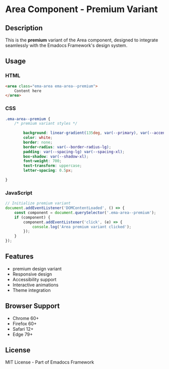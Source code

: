 # Area Component - Premium Variant

## Description
This is the **premium** variant of the Area component, designed to integrate seamlessly with the Emadocs Framework's design system.

## Usage

### HTML
```html
<area class="ema-area ema-area--premium">
    Content here
</area>
```

### CSS
```css
.ema-area--premium {
    /* premium variant styles */
    
        background: linear-gradient(135deg, var(--primary), var(--accent));
        color: white;
        border: none;
        border-radius: var(--border-radius-lg);
        padding: var(--spacing-lg) var(--spacing-xl);
        box-shadow: var(--shadow-xl);
        font-weight: 700;
        text-transform: uppercase;
        letter-spacing: 0.5px;
    
}
```

### JavaScript
```javascript
// Initialize premium variant
document.addEventListener('DOMContentLoaded', () => {
    const component = document.querySelector('.ema-area--premium');
    if (component) {
        component.addEventListener('click', (e) => {
            console.log('Area premium variant clicked');
        });
    }
});
```

## Features
- premium design variant
- Responsive design
- Accessibility support
- Interactive animations
- Theme integration

## Browser Support
- Chrome 60+
- Firefox 60+
- Safari 12+
- Edge 79+

## License
MIT License - Part of Emadocs Framework
